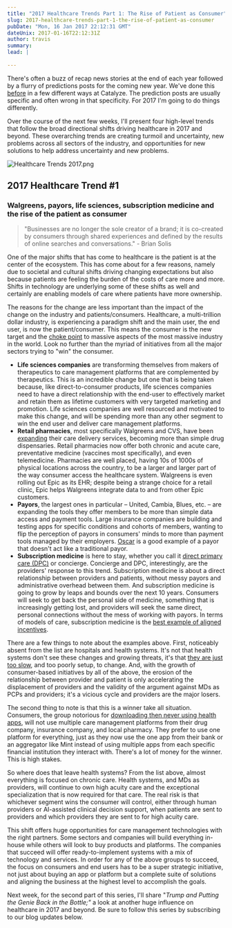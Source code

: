 ```yaml
---
title: "2017 Healthcare Trends Part 1: The Rise of Patient as Consumer"
slug: 2017-healthcare-trends-part-1-the-rise-of-patient-as-consumer
pubDate: "Mon, 16 Jan 2017 22:12:31 GMT"
dateUnix: 2017-01-16T22:12:31Z
author: travis
summary: 
lead: |
    
---
```


There's often a buzz of recap news stories at the end of each year followed by a flurry of predictions posts for the coming new year. We've done this [before][1] in a few different ways at Catalyze. The prediction posts are usually specific and often wrong in that specificity. For 2017 I'm going to do things differently.

Over the course of the next few weeks, I'll present four high-level trends that follow the broad directional shifts driving healthcare in 2017 and beyond. These overarching trends are creating turmoil and uncertainty, new problems across all sectors of the industry, and opportunities for new solutions to help address uncertainty and new problems.

![Healthcare Trends 2017.png][2]

## 2017 Healthcare Trend #1

### Walgreens, payors, life sciences, subscription medicine and the rise of the patient as consumer

> "Businesses are no longer the sole creator of a brand; it is co-created by consumers through shared experiences and defined by the results of online searches and conversations." - Brian Solis

One of the major shifts that has come to healthcare is the patient is at the center of the ecosystem. This has come about for a few reasons, namely due to societal and cultural shifts driving changing expectations but also because patients are feeling the burden of the costs of care more and more. Shifts in technology are underlying some of these shifts as well and certainly are enabling models of care where patients have more ownership.

The reasons for the change are less important than the impact of the change on the industry and patients/consumers. Healthcare, a multi-trillion dollar industry, is experiencing a paradigm shift and the main user, the end user, is now the patient/consumer. This means the consumer is the new target and the [choke point][3] to massive aspects of the most massive industry in the world. Look no further than the myriad of initiatives from all the major sectors trying to "win" the consumer.

* **Life sciences companies** are transforming themselves from makers of therapeutics to care management platforms that are complemented by therapeutics. This is an incredible change but one that is being taken because, like direct-to-consumer products, life sciences companies need to have a direct relationship with the end-user to effectively market and retain them as lifetime customers with very targeted marketing and promotion. Life sciences companies are well resourced and motivated to make this change, and will be spending more than any other segment to win the end user and deliver care management platforms.
* **Retail pharmacies**, most specifically Walgreens and CVS, have been [expanding][4] their care delivery services, becoming more than simple drug dispensaries. Retail pharmacies now offer both chronic and acute care, preventative medicine (vaccines most specifically), and even telemedicine. Pharmacies are well placed, having 10s of 1000s of physical locations across the country, to be a larger and larger part of the way consumer access the healthcare system. Walgreens is even rolling out Epic as its EHR; despite being a strange choice for a retail clinic, Epic helps Walgreens integrate data to and from other Epic customers.
* **Payors**, the largest ones in particular – United, Cambia, Blues, etc. – are expanding the tools they offer members to be more than simple data access and payment tools. Large insurance companies are building and testing apps for specific conditions and cohorts of members, wanting to flip the perception of payors in consumers' minds to more than payment tools managed by their employers. [Oscar][5] is a good example of a payor that doesn't act like a traditional payor.
* **Subscription medicine** is here to stay, whether you call it [direct primary care (DPC)][6] or concierge. Concierge and DPC, interestingly, are the providers' response to this trend. Subscription medicine is about a direct relationship between providers and patients, without messy payors and administrative overhead between them. And subscription medicine is going to grow by leaps and bounds over the next 10 years. Consumers will seek to get back the personal side of medicine, something that is increasingly getting lost, and providers will seek the same direct, personal connections without the mess of working with payors. In terms of models of care, subscription medicine is the [best example of aligned incentives][7].

There are a few things to note about the examples above. First, noticeably absent from the list are hospitals and health systems. It's not that health systems don't see these changes and growing threats, it's that [they are just too slow][8], and too poorly setup, to change. And, with the growth of consumer-based initiatives by all of the above, the erosion of the relationship between provider and patient is only accelerating the displacement of providers and the validity of the argument against MDs as PCPs and providers; it's a vicious cycle and providers are the major losers.

The second thing to note is that this is a winner take all situation. Consumers, the group notorious for [downloading then never using health apps][9], will not use multiple care management platforms from their drug company, insurance company, and local pharmacy. They prefer to use one platform for everything,  just as they now use the one app from their bank or an aggregator like Mint instead of using multiple apps from each specific financial institution they interact with. There's a lot of money for the winner. This is high stakes.

So where does that leave health systems? From the list above, almost everything is focused on chronic care. Health systems, and MDs as providers, will continue to own high acuity care and the exceptional specialization that is now required for that care. The real risk is that whichever segment wins the consumer will control, either through human providers or AI-assisted clinical decision support, when patients are sent to providers and which providers they are sent to for high acuity care.

This shift offers huge opportunities for care management technologies with the right partners. Some sectors and companies will build everything in-house while others will look to buy products and platforms. The companies that succeed will offer ready-to-implement systems with a mix of technology and services. In order for any of the above groups to succeed, the focus on consumers and end users has to be a super strategic initiative, not just about buying an app or platform but a complete suite of solutions and aligning the business at the highest level to accomplish the goals.

Next week, for the second part of this series,  I'll share "_Trump and Putting the Genie Back in the Bottle;"_ a look at another huge influence on healthcare in 2017 and beyond. Be sure to follow this series by subscribing to our blog updates below. 

[1]: http://content.catalyze.io/blog/5-predictions-for-digital-health-in-2016
[2]: http://content.catalyze.io/hs-fs/hubfs/Healthcare%20Trends%202017.png?t=1485819661317&width=632&height=369&name=Healthcare%20Trends%202017.png
[3]: http://content.catalyze.io/blog/dimensions-of-big-data-for-healthcare
[4]: http://www.forbes.com/sites/greatspeculations/2015/08/28/walgreens-steps-up-retail-clinic-expansion-as-demand-for-convenient-care-grows/#54753a247020
[5]: https://www.hioscar.com/
[6]: http://www.dpcare.org/about1-ccz5
[7]: http://medicaleconomics.modernmedicine.com/medical-economics/news/direct-primary-care-may-become-norm
[8]: http://www.healthcare-informatics.com/news-item/payment/aha-cms-simplify-cardiac-bundled-payment-model-slow-pace-change
[9]: http://mhealthintelligence.com/news/consumer-survey-sees-sharp-increase-in-mhealth.-telemedicine-use
